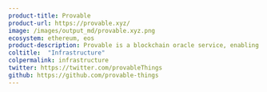 ```yaml
---
product-title: Provable
product-url: https://provable.xyz/
image: /images/output_md/provable.xyz.png
ecosystem: ethereum, eos
product-description: Provable is a blockchain oracle service, enabling data-rich smart contracts.
coltitle:  "Infrastructure"
colpermalink: infrastructure
twitter: https://twitter.com/provableThings
github: https://github.com/provable-things
---
```

